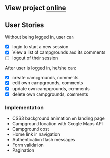 ## View project [online](http://thanhvk-react-yelpcamp.herokuapp.com/)

## User Stories

Without being logged in, user can
+ [X] login to start a new session
+ [X] View a list of campgrounds and its comments
+ [ ] logout of their session

After user is logged in, he/she can:
+ [X] create campgrounds, comments
+ [X] edit own campgrounds, comments
+ [X] update own campgrounds, comments
+ [X] delete own campgrounds, comments

### Implementation
- CSS3 background animation on landing page
- Campground location with Google Maps API
- Campground cost
- Home link in navigation
- Authentication flash messages
- Form validation
- Pagination
